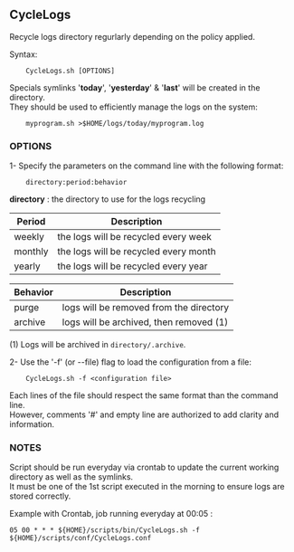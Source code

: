 ## CycleLogs ##

Recycle logs directory regurlarly depending on the policy applied.

Syntax:
```
    CycleLogs.sh [OPTIONS]
```

Specials symlinks '**today**', '**yesterday**' & '**last**' will be created in the directory.  
They should be used to efficiently manage the logs on the system:  
```
    myprogram.sh >$HOME/logs/today/myprogram.log
```

### OPTIONS ###

1- Specify the parameters on the command line with the following format:  
```
    directory:period:behavior
```
**directory** : the directory to use for the logs recycling  

| Period  | Description                           |
| --------|---------------------------------------|
| weekly  | the logs will be recycled every week  |
| monthly | the logs will be recycled every month |
| yearly  | the logs will be recycled every year  |

| Behavior | Description                             |
| ---------|-----------------------------------------|
| purge    | logs will be removed from the directory |
| archive  | logs will be archived, then removed (1) |

(1) Logs will be archived in `directory/.archive`.



2- Use the '-f' (or --file) flag to load the configuration from a file:
```
    CycleLogs.sh -f <configuration file>
```

Each lines of the file should respect the same format than the command line.  
However, comments '#' and empty line are authorized to add clarity and information.


### NOTES ###

Script should be run everyday via crontab to update the current working directory as well as the symlinks.  
It must be one of the 1st script executed in the morning to ensure logs are stored correctly. 

Example with Crontab, job running everyday at 00:05 :
```
05 00 * * * ${HOME}/scripts/bin/CycleLogs.sh -f ${HOME}/scripts/conf/CycleLogs.conf
```
